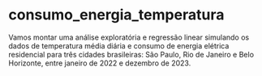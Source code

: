 # consumo_energia_temperatura
Vamos montar uma análise exploratória e regressão linear simulando os dados de temperatura média diária e consumo de energia elétrica residencial para três cidades brasileiras: São Paulo, Rio de Janeiro e Belo Horizonte, entre janeiro de 2022 e dezembro de 2023.
